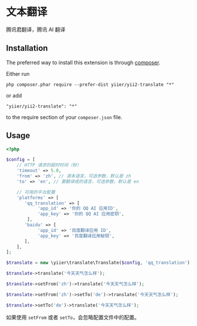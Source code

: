 文本翻译
====
腾讯君翻译，腾讯 AI 翻译

Installation
------------

The preferred way to install this extension is through [composer](http://getcomposer.org/download/).

Either run

```
php composer.phar require --prefer-dist yiier/yii2-translate "*"
```

or add

```
"yiier/yii2-translate": "*"
```

to the require section of your `composer.json` file.


Usage
-----

```php
<?php

$config = [
    // HTTP 请求的超时时间（秒）
    'timeout' => 5.0,
    'from' => 'zh', // 源本语言，可选参数，默认是 zh
    'to' => 'en', // 要翻译成的语言，可选参数，默认是 en

    // 可用的平台配置
    'platforms' => [
       'qq_translation' => [
            'app_id' => '你的 QQ AI 应用ID',
            'app_key' => '你的 QQ AI 应用密钥',
        ],
       'baidu' => [
            'app_id' => '百度翻译应用 ID',
            'app_key' => '百度翻译应用秘钥',
       ],
    ],
];

$translate = new \yiier\translate\Translate($config, 'qq_translation');

$translate->translate('今天天气怎么样');

$translate->setFrom('zh')->translate('今天天气怎么样');

$translate->setFrom('zh')->setTo('de')->translate('今天天气怎么样');

$translate->setTo('de')->translate('今天天气怎么样');
```

如果使用 `setFrom` 或者 `setTo`，会忽略配置文件中的配置。